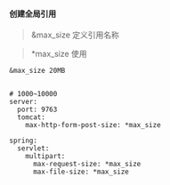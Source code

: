 #### 创建全局引用

> &max_size 定义引用名称

> *max_size 使用
```
&max_size 20MB


# 1000~10000
server:
  port: 9763
  tomcat:
    max-http-form-post-size: *max_size

spring:
  servlet:
    multipart:
      max-request-size: *max_size
      max-file-size: *max_size
```
